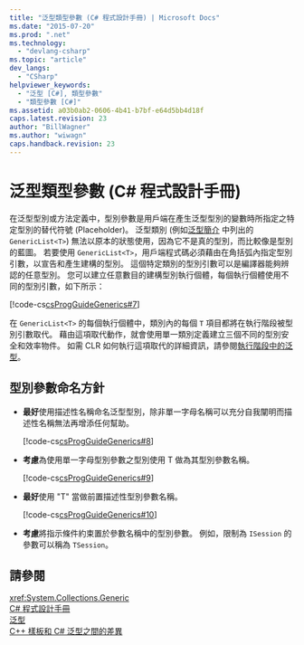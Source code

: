```yaml
---
title: "泛型類型參數 (C# 程式設計手冊) | Microsoft Docs"
ms.date: "2015-07-20"
ms.prod: ".net"
ms.technology: 
  - "devlang-csharp"
ms.topic: "article"
dev_langs: 
  - "CSharp"
helpviewer_keywords: 
  - "泛型 [C#], 類型參數"
  - "類型參數 [C#]"
ms.assetid: a03b0ab2-0606-4b41-b7bf-e64d5bb4d18f
caps.latest.revision: 23
author: "BillWagner"
ms.author: "wiwagn"
caps.handback.revision: 23
---
```

# 泛型類型參數 (C# 程式設計手冊)
在泛型型別或方法定義中，型別參數是用戶端在產生泛型型別的變數時所指定之特定型別的替代符號 \(Placeholder\)。  泛型類別 \(例如[泛型簡介](../../../csharp/programming-guide/generics/introduction-to-generics.md) 中列出的 `GenericList<T>`\) 無法以原本的狀態使用，因為它不是真的型別，而比較像是型別的藍圖。  若要使用 `GenericList<T>`，用戶端程式碼必須藉由在角括弧內指定型別引數，以宣告和產生建構的型別。  這個特定類別的型別引數可以是編譯器能夠辨認的任意型別。  您可以建立任意數目的建構型別執行個體，每個執行個體使用不同的型別引數，如下所示：  
  
 [!code-cs[csProgGuideGenerics#7](../../../csharp/programming-guide/generics/codesnippet/csharp/generic-type-parameters_1.cs)]  
  
 在 `GenericList<T>` 的每個執行個體中，類別內的每個 `T` 項目都將在執行階段被型別引數取代。  藉由這項取代動作，就會使用單一類別定義建立三個不同的型別安全和效率物件。  如需 CLR 如何執行這項取代的詳細資訊，請參閱[執行階段中的泛型](../../../csharp/programming-guide/generics/generics-in-the-run-time.md)。  
  
## 型別參數命名方針  
  
-   **最好**使用描述性名稱命名泛型型別，除非單一字母名稱可以充分自我闡明而描述性名稱無法再增添任何幫助。  
  
     [!code-cs[csProgGuideGenerics#8](../../../csharp/programming-guide/generics/codesnippet/csharp/generic-type-parameters_2.cs)]  
  
-   **考慮**為使用單一字母型別參數之型別使用 T 做為其型別參數名稱。  
  
     [!code-cs[csProgGuideGenerics#9](../../../csharp/programming-guide/generics/codesnippet/csharp/generic-type-parameters_3.cs)]  
  
-   **最好**使用 "T" 當做前置描述性型別參數名稱。  
  
     [!code-cs[csProgGuideGenerics#10](../../../csharp/programming-guide/generics/codesnippet/csharp/generic-type-parameters_4.cs)]  
  
-   **考慮**將指示條件約束置於參數名稱中的型別參數。  例如，限制為 `ISession` 的參數可以稱為 `TSession`。  
  
## 請參閱  
 <xref:System.Collections.Generic>   
 [C\# 程式設計手冊](../../../csharp/programming-guide/index.md)   
 [泛型](../../../csharp/programming-guide/generics/index.md)   
 [C\+\+ 樣板和 C\# 泛型之間的差異](../../../csharp/programming-guide/generics/differences-between-cpp-templates-and-csharp-generics.md)